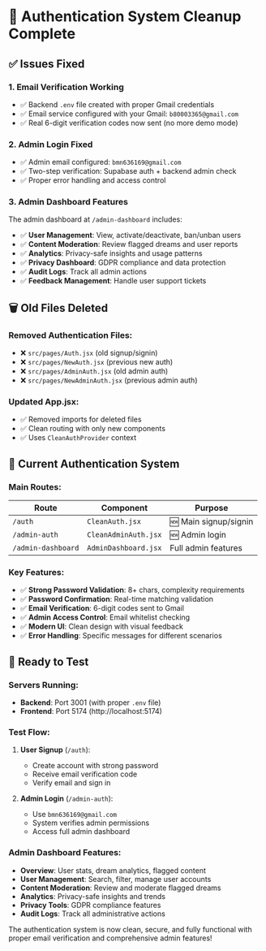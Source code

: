 # 🧹 Authentication System Cleanup Complete

## ✅ **Issues Fixed**

### 1. **Email Verification Working**
- ✅ Backend `.env` file created with proper Gmail credentials
- ✅ Email service configured with your Gmail: `b80003365@gmail.com`
- ✅ Real 6-digit verification codes now sent (no more demo mode)

### 2. **Admin Login Fixed**
- ✅ Admin email configured: `bmn636169@gmail.com`
- ✅ Two-step verification: Supabase auth + backend admin check
- ✅ Proper error handling and access control

### 3. **Admin Dashboard Features**
The admin dashboard at `/admin-dashboard` includes:
- ✅ **User Management**: View, activate/deactivate, ban/unban users
- ✅ **Content Moderation**: Review flagged dreams and user reports
- ✅ **Analytics**: Privacy-safe insights and usage patterns
- ✅ **Privacy Dashboard**: GDPR compliance and data protection
- ✅ **Audit Logs**: Track all admin actions
- ✅ **Feedback Management**: Handle user support tickets

## 🗑️ **Old Files Deleted**

### **Removed Authentication Files:**
- ❌ `src/pages/Auth.jsx` (old signup/signin)
- ❌ `src/pages/NewAuth.jsx` (previous new auth)
- ❌ `src/pages/AdminAuth.jsx` (old admin auth)
- ❌ `src/pages/NewAdminAuth.jsx` (previous admin auth)

### **Updated App.jsx:**
- ✅ Removed imports for deleted files
- ✅ Clean routing with only new components
- ✅ Uses `CleanAuthProvider` context

## 🎯 **Current Authentication System**

### **Main Routes:**
| Route | Component | Purpose |
|-------|-----------|---------|
| `/auth` | `CleanAuth.jsx` | 🆕 Main signup/signin |
| `/admin-auth` | `CleanAdminAuth.jsx` | 🆕 Admin login |
| `/admin-dashboard` | `AdminDashboard.jsx` | Full admin features |

### **Key Features:**
- ✅ **Strong Password Validation**: 8+ chars, complexity requirements
- ✅ **Password Confirmation**: Real-time matching validation
- ✅ **Email Verification**: 6-digit codes sent to Gmail
- ✅ **Admin Access Control**: Email whitelist checking
- ✅ **Modern UI**: Clean design with visual feedback
- ✅ **Error Handling**: Specific messages for different scenarios

## 🚀 **Ready to Test**

### **Servers Running:**
- **Backend**: Port 3001 (with proper `.env` file)
- **Frontend**: Port 5174 (http://localhost:5174)

### **Test Flow:**
1. **User Signup** (`/auth`):
   - Create account with strong password
   - Receive email verification code
   - Verify email and sign in

2. **Admin Login** (`/admin-auth`):
   - Use `bmn636169@gmail.com` 
   - System verifies admin permissions
   - Access full admin dashboard

### **Admin Dashboard Features:**
- **Overview**: User stats, dream analytics, flagged content
- **User Management**: Search, filter, manage user accounts
- **Content Moderation**: Review and moderate flagged dreams
- **Analytics**: Privacy-safe insights and trends
- **Privacy Tools**: GDPR compliance features
- **Audit Logs**: Track all administrative actions

The authentication system is now clean, secure, and fully functional with proper email verification and comprehensive admin features!
